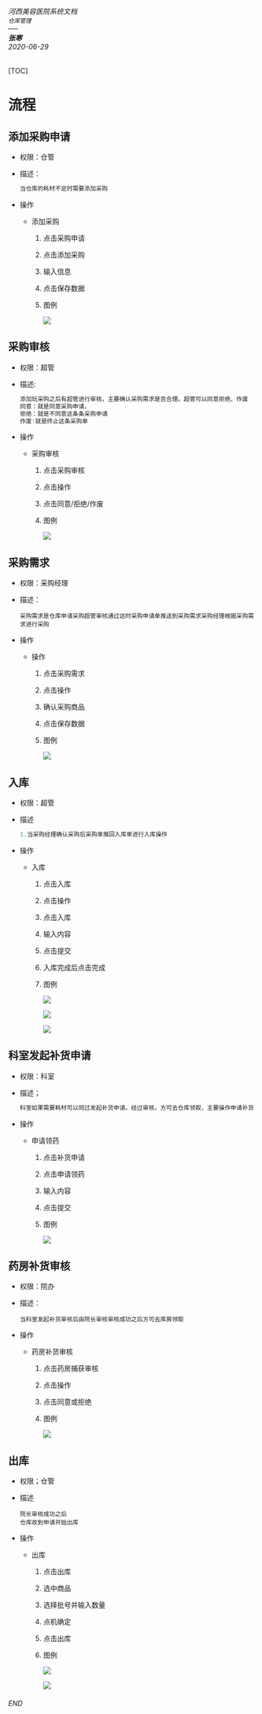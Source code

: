 ###### 河西美容医院系统文档<br><sup>仓库管理</sup><br>──<br>**张寒**<br>*2020-06-29*

[TOC]

# 流程

## 添加采购申请

- 权限：仓管

- 描述：

  ```javascript
  当仓库的耗材不足时需要添加采购
  ```

- 操作

  - 添加采购

    1. 点击采购申请

    2. 点击添加采购

    3. 输入信息

    4. 点击保存数据

    5. 图例

       ![](./images/ck_wd_tianjiacaigou.png)

## 采购审核

- 权限：超管

- 描述:

  ```javascript
  添加玩采购之后有超管进行审核，主要确认采购需求是否合理。超管可以同意拒绝、作废
  同意：就是同意采购申请，
  拒绝：就是不同意这条条采购申请
  作废:就是终止这条采购单
  ```

- 操作

  - 采购审核

    1. 点击采购审核

    2. 点击操作

    3. 点击同意/拒绝/作废

    4. 图例

       ![](./images/ck_caigoushenghe.png)

## 采购需求

- 权限：采购经理

- 描述：

  ```
  采购需求是仓库申请采购超管审核通过这时采购申请单推送到采购需求采购经理根据采购需求进行采购
  ```

  

- 操作

  - 操作

    1. 点击采购需求

    2. 点击操作

    3. 确认采购商品

    4. 点击保存数据

    5. 图例

       ![](./images/ck_wd_caigouxuqiu.png)

  

  

## 入库

- 权限：超管

- 描述

  ```javascript
  1.当采购经理确认采购后采购单推回入库单进行入库操作
  ```

- 操作

  - 入库

    1. 点击入库

    2. 点击操作

    3. 点击入库

    4. 输入内容

    5. 点击提交

    6. 入库完成后点击完成

    7. 图例

       ![](./images/ck_wd_ruku.png)

       

       ![](./images/ck_wd_ruku02.png)

       

       ![](./images/ck_wd_ruku03.png)

## 科室发起补货申请

- 权限：科室

- 描述；

  ```javascript
  科室如果需要耗材可以同过发起补货申请，经过审核，方可去仓库领取，主要操作申请补货
  ```

- 操作

  - 申请领药

    1. 点击补货申请

    2. 点击申请领药

    3. 输入内容

    4. 点击提交

    5. 图例

       ![](./images/ck_wd_shengqinglingyao.png)

  

## 药房补货审核

- 权限：院办

- 描述：

  ```
  当科室发起补货审核后由院长审核审核成功之后方可去库房领取
  ```

- 操作

  - 药房补货审核

    1. 点击药房捕获审核

    2. 点击操作

    3. 点击同意或拒绝

    4. 图例

       ![](./images/ck_wd_yaofangbuhuoshenghe.png)

## 出库

- 权限；仓管

- 描述

  ```
  院长审核成功之后
  仓库收到申请开始出库
  ```

- 操作

  - 出库

    1. 点击出库

    2. 选中商品

    3. 选择批号并输入数量

    4. 点机确定

    5. 点击出库

    6. 图例

       ![](./images/ck_wd_chuku01.png)

       ![](./images/ck_wd_chuku02.png)







###### END